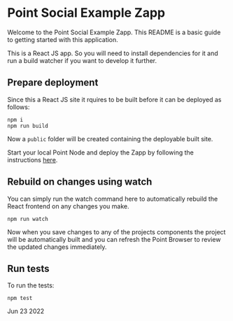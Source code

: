 # Point Social Example Zapp

Welcome to the Point Social Example Zapp. This README is a basic guide to getting started with this application.

This is a React JS app. So you will need to install dependencies for it and run a build watcher if you want to develop it further.

## Prepare deployment

Since this a React JS site it rquires to be built before it can be deployed as follows:

```
npm i
npm run build
```

Now a `public` folder will be created containing the deployable built site. 

Start your local Point Node and deploy the Zapp by following the instructions [here](https://pointnetwork.github.io/docs/build-zapp-dev-environment-direct-install).

## Rebuild on changes using watch

You can simply run the watch command here to automatically rebuild the React frontend on any changes you make.

```
npm run watch
```

Now when you save changes to any of the projects components the project will be automatically built and you can refresh the Point Browser to review the updated changes immediately.

## Run tests

To run the tests:

```
npm test
```

Jun 23 2022
